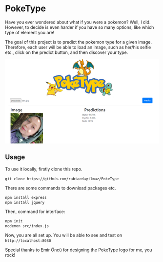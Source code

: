 # PokeType

Have you ever wondered about what if you were a pokemon? Well, I did. However, to decide is even harder if you have so many options, like which type of element you are! 

The goal of this project is to predict the pokemon type for a given image. Therefore, each user will be able to load an image, such as her/his selfie etc., click on the predict button, and then discover your type.

![](https://github.com/rabiaedayilmaz/PokeType/blob/main/src/assets/example.png)

## Usage
To use it locally, firstly clone this repo.

```git clone https://github.com/rabiaedayilmaz/PokeType```

There are some commands to download packages etc. 
```
npm install express
npm install jquery
```

Then, command for interface:

```
npm init
nodemon src/index.js
```
Now, you are all set up.
You will be able to see and test on ```http://localhost:8080```

Special thanks to Emir Öncü for designing the PokeType logo for me, you rock!
